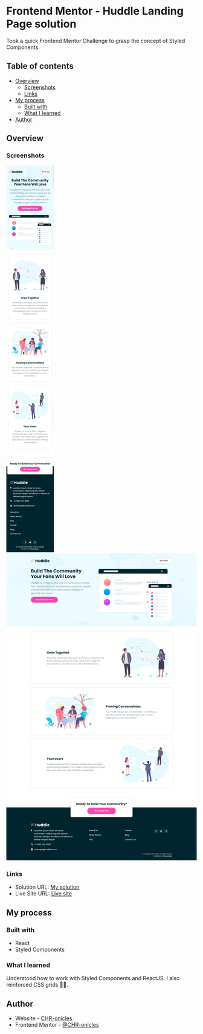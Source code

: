 # Frontend Mentor - Huddle Landing Page solution

Took a quick Frontend Mentor Challenge to grasp the concept of Styled Components.

## Table of contents

- [Overview](#overview)
  - [Screenshots](#Screenshots)
  - [Links](#links)
- [My process](#my-process)
  - [Built with](#built-with)
  - [What I learned](#what-i-learned)
- [Author](#author)


## Overview


### Screenshots

<img src="./screenshots/mobile.png" alt="Mobile view">
<img src="./screenshots/desktop.png" width=800 alt="Desktop view">


### Links

- Solution URL: [My solution](https://github.com/CHR-onicles/FEM-huddle-landing-page)
- Live Site URL: [Live site](https://fem-huddle-lp.vercel.app)

## My process

### Built with

- React
- Styled Components


### What I learned

Understood how to work with Styled Components and ReactJS. I also reinforced CSS grids 👍🏼.

## Author

- Website - [CHR-onicles](https://github.com/CHR-onicles)
- Frontend Mentor - [@CHR-onicles](https://www.frontendmentor.io/profile/CHR-onicles)
